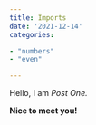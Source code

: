 ```yaml
---
title: Imports
date: '2021-12-14'
categories:

- "numbers"
- "even"

---
```


Hello, I am _Post One._

**Nice to meet you!**
